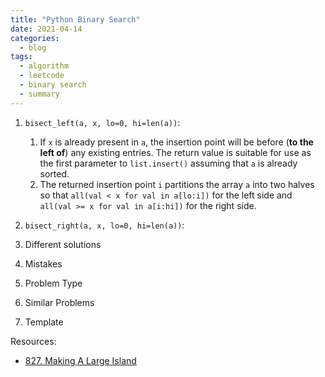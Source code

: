 ```yaml
---
title: "Python Binary Search"
date: 2021-04-14
categories:
  - blog
tags:
  - algorithm
  - leetcode
  - binary search
  - summary
---
```


1. `bisect_left(a, x, lo=0, hi=len(a))`:
    1. If `x` is already present in `a`, the insertion point will be before (**to the left of**) any existing entries. The return value is suitable for use as the first parameter to `list.insert()` assuming that `a` is already sorted.
    2. The returned insertion point `i` partitions the array `a` into two halves so that `all(val < x for val in a[lo:i])` for the left side and `all(val >= x for val in a[i:hi])` for the right side.



2. `bisect_right(a, x, lo=0, hi=len(a))`:

3. Different solutions


4. Mistakes

5. Problem Type
    
6. Similar Problems

7. Template




Resources:
* [827. Making A Large Island][LeetCode Link]


[LeetCode Link]: https://leetcode.com/problems/making-a-large-island/